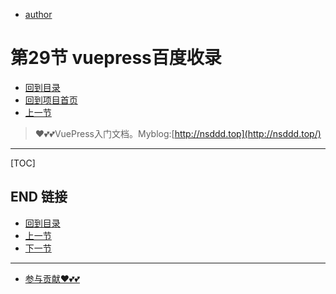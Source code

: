 + [author](https://github.com/3293172751)

# 第29节 vuepress百度收录

+ [回到目录](../README.md)
+ [回到项目首页](../../README.md)
+ [上一节](28.md)
> ❤️💕💕VuePress入门文档。Myblog:[http://nsddd.top](http://nsddd.top/)
---
[TOC]





## END 链接
+ [回到目录](../README.md)
+ [上一节](28.md)
+ [下一节](30.md)
---
+ [参与贡献❤️💕💕](https://github.com/3293172751/Block_Chain/blob/master/Git/git-contributor.md)